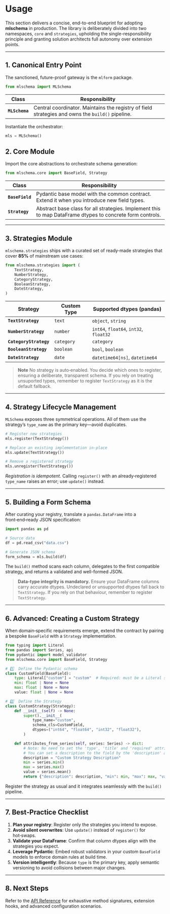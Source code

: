# Usage

This section delivers a concise, end-to-end blueprint for adopting **mlschema** in production. The library is deliberately divided into two namespaces, ``core`` and ``strategies``, upholding the single-responsibility principle and granting solution architects full autonomy over extension points.

---

## 1. Canonical Entry Point

The sanctioned, future-proof gateway is the ``mlform`` package.

```python
from mlschema import MLSchema
```

| Class               | Responsibility                                                                                                                   |
| ------------------- | -------------------------------------------------------------------------------------------------------------------------------- |
| **`MLSchema`**      | Central coordinator. Maintains the registry of field strategies and owns the `build()` pipeline.                                 |

Instantiate the orchestrator:

```python
mls = MLSchema()
```

## 2. Core Module

Import the core abstractions to orchestrate schema generation:

```python
from mlschema.core import BaseField, Strategy
```

| Class               | Responsibility                                                                                                                   |
| ------------------- | -------------------------------------------------------------------------------------------------------------------------------- |
| **`BaseField`**     | Pydantic base model with the common contract. Extend it when you introduce new field types.                                      |
| **`Strategy`**      | Abstract base class for all strategies. Implement this to map DataFrame dtypes to concrete form controls.                        |

---

## 3. Strategies Module

`mlschema.strategies` ships with a curated set of ready‑made strategies that cover **85%** of mainstream use cases:

```python
from mlschema.strategies import (
    TextStrategy,
    NumberStrategy,
    CategoryStrategy,
    BooleanStrategy,
    DateStrategy,
)
```

| Strategy               | Custom Type                         | Supported dtypes (pandas)              |
| ---------------------- | ----------------------------------- | -------------------------------------- |
| **`TextStrategy`**     | `text`                              | `object`, `string`                     |
| **`NumberStrategy`**   | `number`                            | `int64`, `float64`, `int32`, `float32` |
| **`CategoryStrategy`** | `category`                          | `category`                             |
| **`BooleanStrategy`**  | `boolean`                           | `bool`, `boolean`                      |
| **`DateStrategy`**     | `date`                              | `datetime64[ns]`, `datetime64`         |

> **Note**
> No strategy is auto‑enabled. You decide which ones to register, ensuring a deliberate, transparent schema.
> If you rely on treating unsuported types, remember to register ``TextStrategy`` as it is the default fallback.

---

## 4. Strategy Lifecycle Management

`MLSchema` exposes three symmetrical operations. All of them use the strategy’s `type_name` as the primary key—avoid duplicates.

```python
# Register new strategies
mls.register(TextStrategy())

# Replace an existing implementation in‑place
mls.update(TextStrategy())

# Remove a registered strategy
mls.unregister(TextStrategy())
```

*Registration is idempotent.* Calling `register()` with an already‑registered `type_name` raises an error; use `update()` instead.

---

## 5. Building a Form Schema

After curating your registry, translate a `pandas.DataFrame` into a front‑end‑ready JSON specification:

```python
import pandas as pd

# Source data
df = pd.read_csv("data.csv")

# Generate JSON schema
form_schema = mls.build(df)
```

The `build()` method scans each column, delegates to the first compatible strategy, and returns a validated and well-formed JSON.

> **Data‑type integrity is mandatory.**
> Ensure your DataFrame columns carry accurate dtypes. Undeclared or unsupported dtypes fall back to `TextStrategy`. If you rely on that behaviour, remember to register `TextStrategy`.

---

## 6. Advanced: Creating a Custom Strategy

When domain‑specific requirements emerge, extend the contract by pairing a bespoke `BaseField` with a `Strategy` implementation.

```python
from typing import Literal
from pandas import Series, api
from pydantic import model_validator
from mlschema.core import BaseField, Strategy

# 1️⃣  Define the Pydantic schema
class CustomField(BaseField):
    type: Literal["custom"] = "custom"  # Required: must be a Literal string, cannot be None
    min: float | None = None
    max: float | None = None
    value: float | None = None

# 2️⃣  Define the Strategy
class CustomStrategy(Strategy):
    def __init__(self) -> None:
        super().__init__(
            type_name="custom",
            schema_cls=CustomField,
            dtypes=("int64", "float64", "int32", "float32"),
        )

    def attributes_from_series(self, series: Series) -> dict:
        # Note: No need to set the 'type', 'title' and 'required' attributes - it's automatically handled by the parent class
        # You can set a description to the field by the 'description' attribute which is optional and must be a string between 1 and 500 characters
        description = "Custom Strategy Description"
        min = series.min()
        max = series.max()
        value = series.mean()
        return {"description": description, "min": min, "max": max, "value": value}
```

Register the strategy as usual and it integrates seamlessly with the `build()` pipeline.

---

## 7. Best‑Practice Checklist

1. **Plan your registry**: Register only the strategies you intend to expose.
2. **Avoid silent overwrites**: Use `update()` instead of `register()` for hot‑swaps.
3. **Validate your DataFrame**: Confirm that column dtypes align with the strategies you expect.
4. **Leverage Pydantic**: Embed robust validators in your custom `BaseField` models to enforce domain rules at build time.
5. **Version intelligently**: Because `type` is the primary key, apply semantic versioning to avoid collisions between major changes.

---

## 8. Next Steps

Refer to the [API Reference](reference.md) for exhaustive method signatures, extension hooks, and advanced configuration scenarios.
